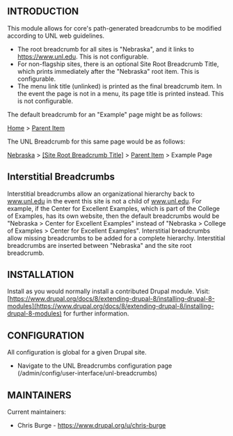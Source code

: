 INTRODUCTION
------------

This module allows for core's path-generated breadcrumbs to be modified
according to UNL web guidelines.

  * The root breadcrumb for all sites is "Nebraska", and it links 
    to https://www.unl.edu. This is not configurable.
  * For non-flagship sites, there is an optional Site Root Breadcrumb
    Title, which prints immediately after the "Nebraska" root item.
    This is configurable.
  * The menu link title (unlinked) is printed as the final breadcrumb item.
    In the event the page is not in a menu, its page title is
    printed instead. This is not configurable.

The default breadcrumb for an "Example" page might be as follows:

[Home](https://example.com) > [Parent Item](https://example.com/parent)

The UNL Breadcrumb for this same page would be as follows:

[Nebraska](https://www.unl.edu) > [[Site Root Breadcrumb Title]](https://example.com/) > [Parent Item](https://example.com/parent) > Example Page

## Interstitial Breadcrumbs
Interstitial breadcrumbs allow an organizational hierarchy back to www.unl.edu
in the event this site is not a child of www.unl.edu. For example, if the
Center for Excellent Examples, which is part of the College of Examples, has
its own website, then the default breadcrumbs would be "Nebraska > Center for
Excellent Examples" instead of "Nebraska > College of Examples > Center for
Excellent Examples". Interstitial breadcrumbs allow missing breadcrumbs to be
added for a complete hierarchy. Interstitial breadcrumbs are inserted between
"Nebraska" and the site root breadcrumb.

INSTALLATION
------------

Install as you would normally install a contributed Drupal module. Visit:
[https://www.drupal.org/docs/8/extending-drupal-8/installing-drupal-8-modules](https://www.drupal.org/docs/8/extending-drupal-8/installing-drupal-8-modules)
for further information.

CONFIGURATION
-------------

All configuration is global for a given Drupal site.

  * Navigate to the UNL Breadcrumbs configuration page
    (/admin/config/user-interface/unl-breadcrumbs)

MAINTAINERS
-----------

Current maintainers:
  * Chris Burge - https://www.drupal.org/u/chris-burge
